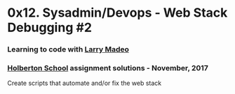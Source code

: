 # 0x12. Sysadmin/Devops - Web Stack Debugging #2 

### Learning to code with [Larry Madeo](https://twitter.com/larmalade)

### [Holberton School](https://www.holbertonschool.com) assignment solutions - November, 2017

Create scripts that automate and/or fix the web stack
